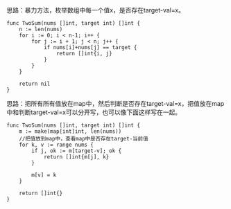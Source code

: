 思路：暴力方法，枚举数组中每一个值x，是否存在target-val=x。
```
func TwoSum(nums []int, target int) []int {
	n := len(nums)
	for i := 0; i < n-1; i++ {
		for j := i + 1; j < n; j++ {
			if nums[i]+nums[j] == target {
				return []int{i, j}
			}
		}
	}

	return nil
}
```

思路：把所有所有值放在map中，然后判断是否存在target-val=x，把值放在map中和判断target-val=x可以分开写，也可以像下面这样写在一起。
```
func TwoSum(nums []int, target int) []int {
	m := make(map[int]int, len(nums))
	//把值放到map中，查看map中是否存在target-当前值
	for k, v := range nums {
		if j, ok := m[target-v]; ok {
			return []int{m[j], k}
		}

		m[v] = k
	}

	return []int{}
}
```